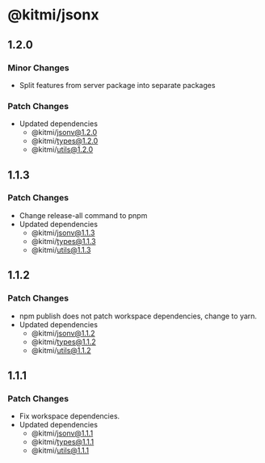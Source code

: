 # @kitmi/jsonx

## 1.2.0

### Minor Changes

-   Split features from server package into separate packages

### Patch Changes

-   Updated dependencies
    -   @kitmi/jsonv@1.2.0
    -   @kitmi/types@1.2.0
    -   @kitmi/utils@1.2.0

## 1.1.3

### Patch Changes

-   Change release-all command to pnpm
-   Updated dependencies
    -   @kitmi/jsonv@1.1.3
    -   @kitmi/types@1.1.3
    -   @kitmi/utils@1.1.3

## 1.1.2

### Patch Changes

-   npm publish does not patch workspace dependencies, change to yarn.
-   Updated dependencies
    -   @kitmi/jsonv@1.1.2
    -   @kitmi/types@1.1.2
    -   @kitmi/utils@1.1.2

## 1.1.1

### Patch Changes

-   Fix workspace dependencies.
-   Updated dependencies
    -   @kitmi/jsonv@1.1.1
    -   @kitmi/types@1.1.1
    -   @kitmi/utils@1.1.1
